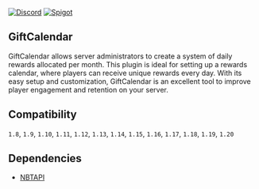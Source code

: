 [![Discord](https://img.shields.io/badge/Discord-Support-blue?style=for-the-badge&logo=discord&logoColor=white)](https://discord.gg/FmaRPpcx7f)
[![Spigot](https://img.shields.io/badge/Spigot-Download-orange?style=for-the-badge&logo=spigotmc&logoColor=white)](https://www.spigotmc.org/resources/.../)


## GiftCalendar
GiftCalendar allows server administrators to create a system of daily rewards allocated per month. This plugin is ideal for setting up a rewards calendar, where players can receive unique rewards every day. With its easy setup and customization, GiftCalendar is an excellent tool to improve player engagement and retention on your server.

## Compatibility
`1.8`, `1.9`, `1.10`, `1.11`, `1.12`, `1.13`, `1.14`, `1.15`, `1.16`, `1.17`, `1.18`, `1.19`, `1.20`

## Dependencies
- [NBTAPI](https://modrinth.com/plugin/nbtapi)
